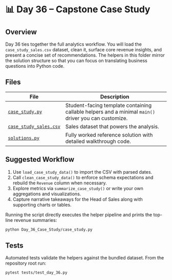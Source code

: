# 📊 Day 36 – Capstone Case Study

## Overview

Day 36 ties together the full analytics workflow. You will load the
`case_study_sales.csv` dataset, clean it, surface core revenue insights, and
present a concise set of recommendations. The helpers in this folder mirror the
solution structure so that you can focus on translating business questions into
Python code.

## Files

| File | Description |
| --- | --- |
| [`case_study.py`](case_study.py) | Student-facing template containing callable helpers and a minimal `main()` driver you can customize. |
| [`case_study_sales.csv`](case_study_sales.csv) | Sales dataset that powers the analysis. |
| [`solutions.py`](solutions.py) | Fully worked reference solution with detailed walkthrough code. |

## Suggested Workflow

1. Use `load_case_study_data()` to import the CSV with parsed dates.
1. Call `clean_case_study_data()` to enforce schema expectations and rebuild the
   `Revenue` column when necessary.
1. Explore metrics via `summarize_case_study()` or write your own aggregations
   and visualizations.
1. Capture narrative takeaways for the Head of Sales along with supporting
   charts or tables.

Running the script directly executes the helper pipeline and prints the top-line
revenue summaries:

```bash
python Day_36_Case_Study/case_study.py
```

## Tests

Automated tests validate the helpers against the bundled dataset. From the
repository root run:

```bash
pytest tests/test_day_36.py
```
